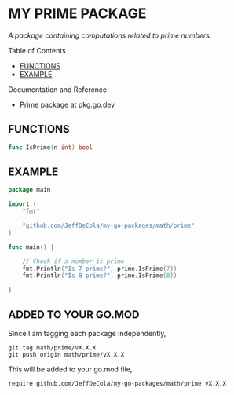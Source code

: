 # MY PRIME PACKAGE

_A package containing computations related to prime numbers._

Table of Contents

* [FUNCTIONS](https://github.com/JeffDeCola/my-go-packages/tree/master/math/prime#functions)
* [EXAMPLE](https://github.com/JeffDeCola/my-go-packages/tree/master/math/prime#example)

Documentation and Reference

* Prime package at
  [pkg.go.dev](https://pkg.go.dev/github.com/JeffDeCola/my-go-packages/math/prime)

## FUNCTIONS

```go
func IsPrime(n int) bool
```

## EXAMPLE

```go
package main

import (
    "fmt"

    "github.com/JeffDeCola/my-go-packages/math/prime"
)

func main() {

    // Check if a number is prime
    fmt.Println("Is 7 prime?", prime.IsPrime(7))
    fmt.Println("Is 8 prime?", prime.IsPrime(8))

}
```

## ADDED TO YOUR GO.MOD

Since I am tagging each package independently,

```text
git tag math/prime/vX.X.X
git push origin math/prime/vX.X.X
```

This will be added to your go.mod file,

```text
require github.com/JeffDeCola/my-go-packages/math/prime vX.X.X
```

